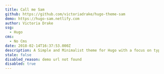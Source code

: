 ```yaml
---
title: Call me Sam
github: https://github.com/victoriadrake/hugo-theme-sam
demo: https://hugo-sam.netlify.com
author: Victoria Drake
ssg:
  - Hugo
cms:
  - No Cms
date: 2018-02-14T16:37:53.000Z
description: A Simple and Minimalist theme for Hugo with a focus on typography and content.
stale: false
disabled_reason: demo url not found
disabled: true
---
```

